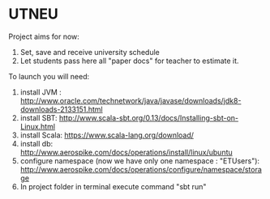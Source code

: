 # UTNEU

Project aims for now:
1. Set, save and receive university schedule
2. Let students pass here all "paper docs" for teacher to estimate it.

To launch you will need:
1. install JVM : http://www.oracle.com/technetwork/java/javase/downloads/jdk8-downloads-2133151.html
2. install SBT: http://www.scala-sbt.org/0.13/docs/Installing-sbt-on-Linux.html
3. install Scala: https://www.scala-lang.org/download/
4. install db: http://www.aerospike.com/docs/operations/install/linux/ubuntu
5. configure namespace (now we have only one namespace : "ETUsers"): http://www.aerospike.com/docs/operations/configure/namespace/storage
6. In project folder in terminal execute command "sbt run"
